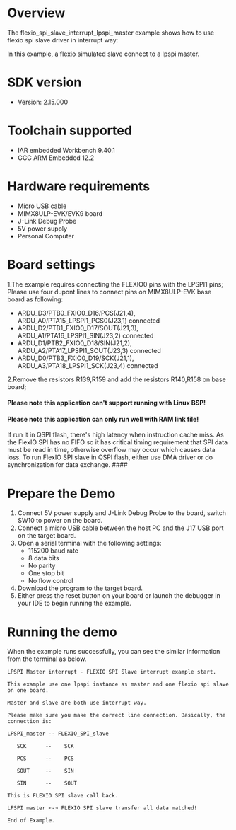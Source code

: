 Overview
========
The flexio_spi_slave_interrupt_lpspi_master example shows how to use flexio spi slave driver in interrupt way:

In this example, a flexio simulated slave connect to a lpspi master.



SDK version
===========
- Version: 2.15.000

Toolchain supported
===================
- IAR embedded Workbench  9.40.1
- GCC ARM Embedded  12.2

Hardware requirements
=====================
- Micro USB cable
- MIMX8ULP-EVK/EVK9 board
- J-Link Debug Probe
- 5V power supply
- Personal Computer

Board settings
==============
1.The example requires connecting the FLEXIO0 pins with the LPSPI1 pins;
Please use four dupont lines to connect pins on MIMX8ULP-EVK base board as following:
- ARDU_D3/PTB0_FXIO0_D16/PCS(J21,4), ARDU_A0/PTA15_LPSPI1_PCS0(J23,1) connected
- ARDU_D2/PTB1_FXIO0_D17/SOUT(J21,3), ARDU_A1/PTA16_LPSPI1_SIN(J23,2) connected
- ARDU_D1/PTB2_FXIO0_D18/SIN(J21,2), ARDU_A2/PTA17_LPSPI1_SOUT(J23,3) connected
- ARDU_D0/PTB3_FXIO0_D19/SCK(J21,1), ARDU_A3/PTA18_LPSPI1_SCK(J23,4) connected

2.Remove the resistors R139,R159 and add the resistors R140,R158 on base board;

#### Please note this application can't support running with Linux BSP! ####

#### Please note this application can only run well with RAM link file!
If run it in QSPI flash, there's high latency when instruction cache miss. As the FlexIO SPI has
no FIFO so it has critical timing requirement that SPI data must be read in time, otherwise
overflow may occur which causes data loss. To run FlexIO SPI slave in QSPI flash, either use DMA
driver or do synchronization for data exchange. ####

Prepare the Demo
================
1.  Connect 5V power supply and J-Link Debug Probe to the board, switch SW10 to power on the board.
2.  Connect a micro USB cable between the host PC and the J17 USB port on the target board.
3.  Open a serial terminal with the following settings:
    - 115200 baud rate
    - 8 data bits
    - No parity
    - One stop bit
    - No flow control
4.  Download the program to the target board.
5.  Either press the reset button on your board or launch the debugger in your IDE to begin running the example.

Running the demo
================
When the example runs successfully, you can see the similar information from the terminal as below.

~~~~~~~~~~~~~~~~~~~~~
LPSPI Master interrupt - FLEXIO SPI Slave interrupt example start.

This example use one lpspi instance as master and one flexio spi slave on one board.

Master and slave are both use interrupt way.

Please make sure you make the correct line connection. Basically, the connection is:

LPSPI_master -- FLEXIO_SPI_slave

   SCK      --    SCK

   PCS      --    PCS

   SOUT     --    SIN

   SIN      --    SOUT

This is FLEXIO SPI slave call back.

LPSPI master <-> FLEXIO SPI slave transfer all data matched!

End of Example.
~~~~~~~~~~~~~~~~~~~~~
